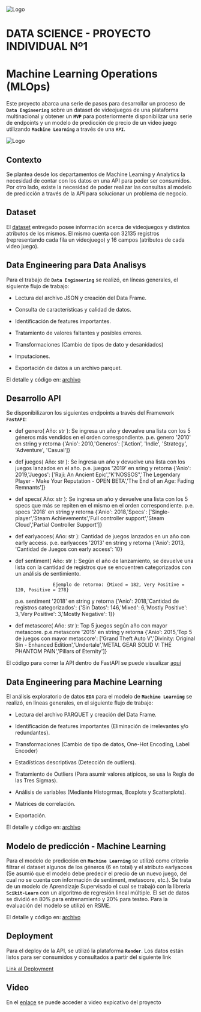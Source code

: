 ![Logo](https://blog.soyhenry.com/content/images/2021/02/HEADER-BLOG-NEGRO-01.jpg)

# DATA SCIENCE - PROYECTO INDIVIDUAL Nº1
# Machine Learning Operations (MLOps)


Este proyecto abarca una serie de pasos para desarrollar un proceso de **`Data Engineering`** sobre un dataset de videojuegos de una plataforma multinacional y obtener un **`MVP`**  para posteriormente disponibilizar una serie de endpoints y un modelo de predicción de precio de un video juego utilizando **`Machine Learning`** a través de una **`API`**.

![Logo](https://user-images.githubusercontent.com/67664604/217914153-1eb00e25-ac08-4dfa-aaf8-53c09038f082.png)

## Contexto

Se plantea desde los departamentos de Machine Learning y Analytics la necesidad de contar con los datos en una API para poder ser consumidos.
Por otro lado, existe la necesidad de poder realizar las consultas al modelo de predicción a través de la API para solucionar un problema de negocio.

## Dataset

El [dataset](https://github.com/GLJaraBarth/1_Proyecto_Individual_MLOps/blob/main/steam_games.json) entregado posee información acerca de videojuegos y distintos atributos de los mismos. El mismo cuenta con 32135 registros (representando cada fila un videojuego) y 16 campos (atributos de cada video juego).

## Data Engineering para Data Analisys

Para el trabajo de **`Data Engineering`** se realizó, en líneas generales, el siguiente flujo de trabajo:

- Lectura del archivo JSON y creación del Data Frame.

- Consulta de características y calidad de datos.

- Identificación de features importantes.

- Tratamiento de valores faltantes y posibles errores.

- Transformaciones (Cambio de tipos de dato y desanidados)

- Imputaciones.

- Exportación de datos a un archivo parquet.

El detalle y código en:
[archivo](https://github.com/GLJaraBarth/1_Proyecto_Individual_MLOps/blob/main/steam_games_EDA_DE.ipynb)


## Desarrollo API

Se disponibilizaron los siguientes endpoints a través del Framework **`FastAPI`**:

- def genero( Año: str ): Se ingresa un año y devuelve una lista con los 5 géneros más vendidos en el orden correspondiente. p.e. genero '2010' en string y retorna {'Anio': 2010,'Generos': ['Action', 'Indie', 'Strategy', 'Adventure', 'Casual']}

- def juegos( Año: str ): Se ingresa un año y devuelve una lista con los juegos lanzados en el año. p.e. juegos '2019' en sring y retorna {'Anio': 2019,'Juegos': ['Raji: An Ancient Epic',"K'NOSSOS",'The Legendary Player - Make Your Reputation - OPEN BETA','The End of an Age: Fading Remnants']}

- def specs( Año: str ): Se ingresa un año y devuelve una lista con los 5 specs que más se repiten en el mismo en el orden correspondiente. p.e. specs '2018' en string y retorna {'Anio': 2018,'Specs': ['Single-player','Steam Achievements','Full controller support','Steam Cloud','Partial Controller Support']}

- def earlyacces( Año: str ): Cantidad de juegos lanzados en un año con early access. p.e. earlyacces '2013' en string y retorna {'Anio': 2013, 'Cantidad de Juegos con early access': 10}

- def sentiment( Año: str ): Según el año de lanzamiento, se devuelve una lista con la cantidad de registros que se encuentren categorizados con un análisis de sentimiento.

                    Ejemplo de retorno: {Mixed = 182, Very Positive = 120, Positive = 278}

    p.e. sentiment '2018' en string y retorna {'Anio': 2018,'Cantidad de registros categorizados': {'Sin Datos': 146,'Mixed': 6,'Mostly Positive': 3,'Very Positive': 3,'Mostly Negative': 1}}

- def metascore( Año: str ): Top 5 juegos según año con mayor metascore. p.e.metascore '2015' en string y retorna {'Anio': 2015,'Top 5 de juegos   con mayor metascore': ['Grand Theft Auto V','Divinity: Original Sin - Enhanced Edition','Undertale','METAL GEAR SOLID V: THE PHANTOM PAIN','Pillars of Eternity']}

El código para correr la API dentro de FastAPI se puede visualizar [aquí](https://github.com/GLJaraBarth/1_Proyecto_Individual_MLOps/blob/main/main.py) 

## Data Engineering para Machine Learning

El análisis exploratorio de datos **`EDA`** para el modelo de **`Machine Learning`** se realizó, en líneas generales, en el siguiente flujo de trabajo:

- Lectura del archivo PARQUET y creación del Data Frame.

- Identificación de features importantes (Eliminación de irrelevantes y/o redundantes).

- Transformaciones (Cambio de tipo de datos, One-Hot Encoding, Label Encoder)

- Estadísticas descriptivas (Detección de outliers).

- Tratamiento de Outliers (Para asumir valores atípicos, se usa la Regla de las Tres Sigmas).

- Análisis de variables (Mediante Histogrmas, Boxplots y Scatterplots).

- Matrices de correlación.

- Exportación.

El detalle y código en:
[archivo](https://github.com/GLJaraBarth/1_Proyecto_Individual_MLOps/blob/main/steam_games_EDA_ML.ipynb)

## Modelo de predicción - Machine Learning

Para el modelo de predicción en **`Machine Learning`** se utilizó como criterio filtrar el dataset algunos de los géneros (6 en total) y el atributo earlyacces (Se asumió que el modelo debe predecir el precio de un nuevo juego, del cual no se cuenta con información de sentiment, metascore, etc.).
Se trata de un modelo de Aprendizaje Supervisado el cual se trabajó con la librería **`Scikit-Learn`** con un algoritmo de regresión lineal múltiple.
El set de datos se dividió en 80% para entrenamiento y 20% para testeo. Para la evaluación del modelo se utilizó en RSME.

El detalle y código en:
[archivo](https://github.com/GLJaraBarth/1_Proyecto_Individual_MLOps/blob/main/modelo_ML.ipynb)

## Deployment

Para el deploy de la API, se utilizó la plataforma **`Render`**.
Los datos están listos para ser consumidos y consultados a partir del siguiente link

[Link al Deployment](https://gljara-1-proyecto-mlops.onrender.com/docs#)

## Video 

En el [enlace]() se puede acceder a video expicativo del proyecto

